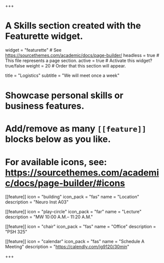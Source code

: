 +++
# A Skills section created with the Featurette widget.
widget = "featurette"  # See https://sourcethemes.com/academic/docs/page-builder/
headless = true  # This file represents a page section.
active = true  # Activate this widget? true/false
weight = 20  # Order that this section will appear.

title = "Logistics"
subtitle = "We will meet once a week"

# Showcase personal skills or business features.
# 
# Add/remove as many `[[feature]]` blocks below as you like.
# 
# For available icons, see: https://sourcethemes.com/academic/docs/page-builder/#icons

[[feature]]
  icon = "building"
  icon_pack = "fas"
  name = "Location"
  description = "Neuro Inst A03"
  
[[feature]]
  icon = "play-circle"
  icon_pack = "far"
  name = "Lecture"
  description = "MW 10:00 A.M.– 11:20 A.M."  
  
[[feature]]
  icon = "chair"
  icon_pack = "fas"
  name = "Office"
  description = "PSH 325"

[[feature]]
  icon = "calendar"
  icon_pack = "fas"
  name = "Schedule A  Meeting"
  description = "https://calendly.com/jg9120/30min"
  
  
+++

<!-- Calendly badge widget begin -->
<link href="https://assets.calendly.com/assets/external/widget.css" rel="stylesheet">
<script src="https://assets.calendly.com/assets/external/widget.js" type="text/javascript" async></script>
<script type="text/javascript">window.onload = function() { Calendly.initBadgeWidget({ url: 'https://calendly.com/jg9120/30min', text: 'Schedule time with me', color: '#0069ff', textColor: '#ffffff', branding: true }); }</script>
<!-- Calendly badge widget end -->